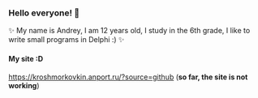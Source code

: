 ### Hello everyone! 👋

✨ My name is Andrey, I am 12 years old, I study in the 6th grade, I like to write small programs in Delphi :) ✨ 

#### My site :D
https://kroshmorkovkin.anport.ru/?source=github
(**so far, the site is not working**)
